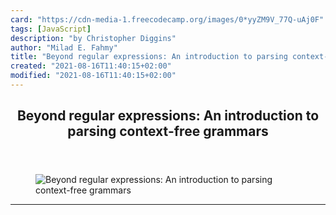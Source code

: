 ```yaml
---
card: "https://cdn-media-1.freecodecamp.org/images/0*yyZM9V_77Q-uAj0F"
tags: [JavaScript]
description: "by Christopher Diggins"
author: "Milad E. Fahmy"
title: "Beyond regular expressions: An introduction to parsing context-free grammars"
created: "2021-08-16T11:40:15+02:00"
modified: "2021-08-16T11:40:15+02:00"
---
```

<div class="site-wrapper">
<main id="site-main" class="site-main outer">
<div class="inner">
<article class="post-full post tag-javascript tag-programming tag-regex tag-tech tag-technology ">
<header class="post-full-header">
<h1 class="post-full-title">Beyond regular expressions: An introduction to parsing context-free grammars</h1>
</header>
<figure class="post-full-image">
<picture>
<source media="(max-width: 700px)" sizes="1px" srcset="data:image/gif;base64,R0lGODlhAQABAIAAAAAAAP///yH5BAEAAAAALAAAAAABAAEAAAIBRAA7 1w">
<source media="(min-width: 701px)" sizes="(max-width: 800px) 400px,
(max-width: 1170px) 700px,
1400px" srcset="https://cdn-media-1.freecodecamp.org/images/0*yyZM9V_77Q-uAj0F 300w,
https://cdn-media-1.freecodecamp.org/images/0*yyZM9V_77Q-uAj0F 600w,
https://cdn-media-1.freecodecamp.org/images/0*yyZM9V_77Q-uAj0F 1000w,
https://cdn-media-1.freecodecamp.org/images/0*yyZM9V_77Q-uAj0F 2000w">
<img onerror="this.style.display='none'" src="https://cdn-media-1.freecodecamp.org/images/0*yyZM9V_77Q-uAj0F" alt="Beyond regular expressions: An introduction to parsing context-free grammars">
</picture>
</figure>
<section class="post-full-content">
<div class="post-content medium-migrated-article">
</div>
<hr>
</section>
</article>
</div>
</main>
</div>
<!-- Google Tag Manager (noscript) -->
<!-- End Google Tag Manager (noscript) -->

